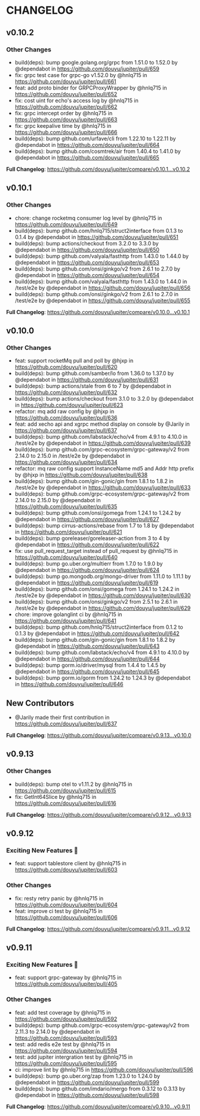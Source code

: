 # CHANGELOG

<!-- Release notes generated using configuration in .github/release.yml at master -->

## v0.10.2

### Other Changes

* build(deps): bump google.golang.org/grpc from 1.51.0 to 1.52.0 by @dependabot in https://github.com/douyu/jupiter/pull/659
* fix: grpc test case for grpc-go v1.52.0 by @hnlq715 in https://github.com/douyu/jupiter/pull/661
* feat: add proto binder for GRPCProxyWrapper by @hnlq715 in https://github.com/douyu/jupiter/pull/652
* fix: cost uint for echo's access log by @hnlq715 in https://github.com/douyu/jupiter/pull/662
* fix: grpc intercept order by @hnlq715 in https://github.com/douyu/jupiter/pull/663
* fix: grpc keepalive time by @hnlq715 in https://github.com/douyu/jupiter/pull/666
* build(deps): bump github.com/urfave/cli from 1.22.10 to 1.22.11 by @dependabot in https://github.com/douyu/jupiter/pull/664
* build(deps): bump github.com/cosmtrek/air from 1.40.4 to 1.41.0 by @dependabot in https://github.com/douyu/jupiter/pull/665

**Full Changelog**: https://github.com/douyu/jupiter/compare/v0.10.1...v0.10.2
<!-- Release notes generated using configuration in .github/release.yml at master -->

## v0.10.1

### Other Changes

* chore: change rocketmq consumer log level by @hnlq715 in https://github.com/douyu/jupiter/pull/649
* build(deps): bump github.com/hnlq715/struct2interface from 0.1.3 to 0.1.4 by @dependabot in https://github.com/douyu/jupiter/pull/651
* build(deps): bump actions/checkout from 3.2.0 to 3.3.0 by @dependabot in https://github.com/douyu/jupiter/pull/650
* build(deps): bump github.com/valyala/fasthttp from 1.43.0 to 1.44.0 by @dependabot in https://github.com/douyu/jupiter/pull/653
* build(deps): bump github.com/onsi/ginkgo/v2 from 2.6.1 to 2.7.0 by @dependabot in https://github.com/douyu/jupiter/pull/654
* build(deps): bump github.com/valyala/fasthttp from 1.43.0 to 1.44.0 in /test/e2e by @dependabot in https://github.com/douyu/jupiter/pull/656
* build(deps): bump github.com/onsi/ginkgo/v2 from 2.6.1 to 2.7.0 in /test/e2e by @dependabot in https://github.com/douyu/jupiter/pull/655

**Full Changelog**: https://github.com/douyu/jupiter/compare/v0.10.0...v0.10.1
<!-- Release notes generated using configuration in .github/release.yml at master -->

## v0.10.0

### Other Changes

* feat: support rocketMq  pull and poll by @hjxp in https://github.com/douyu/jupiter/pull/620
* build(deps): bump github.com/samber/lo from 1.36.0 to 1.37.0 by @dependabot in https://github.com/douyu/jupiter/pull/631
* build(deps): bump actions/stale from 6 to 7 by @dependabot in https://github.com/douyu/jupiter/pull/632
* build(deps): bump actions/checkout from 3.1.0 to 3.2.0 by @dependabot in https://github.com/douyu/jupiter/pull/623
* refactor: mq add  raw config by @hjxp in https://github.com/douyu/jupiter/pull/636
* feat: add xecho api and  xgrpc method display on console by @Jarily in https://github.com/douyu/jupiter/pull/637
* build(deps): bump github.com/labstack/echo/v4 from 4.9.1 to 4.10.0 in /test/e2e by @dependabot in https://github.com/douyu/jupiter/pull/639
* build(deps): bump github.com/grpc-ecosystem/grpc-gateway/v2 from 2.14.0 to 2.15.0 in /test/e2e by @dependabot in https://github.com/douyu/jupiter/pull/634
* refactor: mq raw config support  InstanceName md5 and Addr http prefix by @hjxp in https://github.com/douyu/jupiter/pull/638
* build(deps): bump github.com/gin-gonic/gin from 1.8.1 to 1.8.2 in /test/e2e by @dependabot in https://github.com/douyu/jupiter/pull/633
* build(deps): bump github.com/grpc-ecosystem/grpc-gateway/v2 from 2.14.0 to 2.15.0 by @dependabot in https://github.com/douyu/jupiter/pull/635
* build(deps): bump github.com/onsi/gomega from 1.24.1 to 1.24.2 by @dependabot in https://github.com/douyu/jupiter/pull/627
* build(deps): bump cirrus-actions/rebase from 1.7 to 1.8 by @dependabot in https://github.com/douyu/jupiter/pull/621
* build(deps): bump goreleaser/goreleaser-action from 3 to 4 by @dependabot in https://github.com/douyu/jupiter/pull/622
* fix: use pull_request_target instead of pull_request by @hnlq715 in https://github.com/douyu/jupiter/pull/640
* build(deps): bump go.uber.org/multierr from 1.7.0 to 1.9.0 by @dependabot in https://github.com/douyu/jupiter/pull/624
* build(deps): bump go.mongodb.org/mongo-driver from 1.11.0 to 1.11.1 by @dependabot in https://github.com/douyu/jupiter/pull/619
* build(deps): bump github.com/onsi/gomega from 1.24.1 to 1.24.2 in /test/e2e by @dependabot in https://github.com/douyu/jupiter/pull/630
* build(deps): bump github.com/onsi/ginkgo/v2 from 2.5.1 to 2.6.1 in /test/e2e by @dependabot in https://github.com/douyu/jupiter/pull/629
* chore: improve golanglint ci by @hnlq715 in https://github.com/douyu/jupiter/pull/641
* build(deps): bump github.com/hnlq715/struct2interface from 0.1.2 to 0.1.3 by @dependabot in https://github.com/douyu/jupiter/pull/642
* build(deps): bump github.com/gin-gonic/gin from 1.8.1 to 1.8.2 by @dependabot in https://github.com/douyu/jupiter/pull/643
* build(deps): bump github.com/labstack/echo/v4 from 4.9.1 to 4.10.0 by @dependabot in https://github.com/douyu/jupiter/pull/644
* build(deps): bump gorm.io/driver/mysql from 1.4.4 to 1.4.5 by @dependabot in https://github.com/douyu/jupiter/pull/645
* build(deps): bump gorm.io/gorm from 1.24.2 to 1.24.3 by @dependabot in https://github.com/douyu/jupiter/pull/646

## New Contributors

* @Jarily made their first contribution in https://github.com/douyu/jupiter/pull/637

**Full Changelog**: https://github.com/douyu/jupiter/compare/v0.9.13...v0.10.0

<!-- Release notes generated using configuration in .github/release.yml at master -->

## v0.9.13

### Other Changes

* build(deps): bump otel to v1.11.2 by @hnlq715 in https://github.com/douyu/jupiter/pull/615
* fix: GetInt64Slice by @hnlq715 in https://github.com/douyu/jupiter/pull/616

**Full Changelog**: https://github.com/douyu/jupiter/compare/v0.9.12...v0.9.13

<!-- Release notes generated using configuration in .github/release.yml at master -->

## v0.9.12

### Exciting New Features 🎉

* feat: support tablestore client by @hnlq715 in https://github.com/douyu/jupiter/pull/603

### Other Changes

* fix: resty retry panic by @hnlq715 in https://github.com/douyu/jupiter/pull/604
* feat: improve ci test by @hnlq715 in https://github.com/douyu/jupiter/pull/606

**Full Changelog**: https://github.com/douyu/jupiter/compare/v0.9.11...v0.9.12
<!-- Release notes generated using configuration in .github/release.yml at master -->

## v0.9.11

### Exciting New Features 🎉

* feat: support grpc-gateway by @hnlq715 in https://github.com/douyu/jupiter/pull/405

### Other Changes

* feat: add test coverage by @hnlq715 in https://github.com/douyu/jupiter/pull/592
* build(deps): bump github.com/grpc-ecosystem/grpc-gateway/v2 from 2.11.3 to 2.14.0 by @dependabot in https://github.com/douyu/jupiter/pull/593
* test: add redis e2e test by @hnlq715 in https://github.com/douyu/jupiter/pull/594
* test: add jupiter intergration test by @hnlq715 in https://github.com/douyu/jupiter/pull/595
* ci: improve lint by @hnlq715 in https://github.com/douyu/jupiter/pull/596
* build(deps): bump go.uber.org/zap from 1.23.0 to 1.24.0 by @dependabot in https://github.com/douyu/jupiter/pull/599
* build(deps): bump github.com/imdario/mergo from 0.3.12 to 0.3.13 by @dependabot in https://github.com/douyu/jupiter/pull/598

**Full Changelog**: https://github.com/douyu/jupiter/compare/v0.9.10...v0.9.11